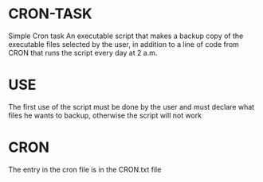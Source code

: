 # CRON-TASK
Simple Cron task
An executable script that makes a backup copy of the executable files selected by the user, in addition to a line of code from CRON that runs the script every day at 2 a.m.

# USE
The first use of the script must be done by the user and must declare what files he wants to backup, otherwise the script will not work

# CRON
The entry in the cron file is in the CRON.txt file
